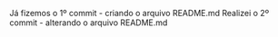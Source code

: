 Já fizemos o 1º commit - criando o arquivo README.md
Realizei o 2º commit - alterando o arquivo README.md
